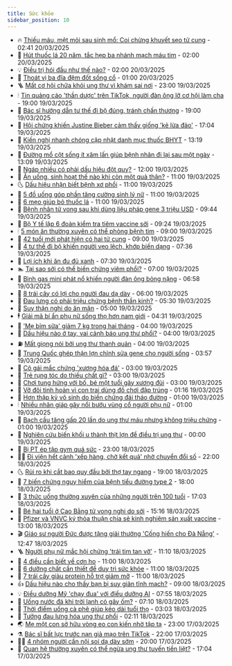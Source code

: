 ```yaml
---
title: Sức khỏe
sidebar_position: 10
---
```


<!-- vnexpress-suc-khoe:START -->
- 🔥 [Thiếu máu, mệt mỏi sau sinh mổ: Coi chừng khuyết sẹo tử cung](https://vnexpress.net/thieu-mau-met-moi-sau-sinh-mo-coi-chung-khuyet-seo-tu-cung-4863014.html) - 02:41 20/03/2025
- 🥰 [Hút thuốc lá 20 năm, tắc hẹp ba nhánh mạch máu tim](https://vnexpress.net/hut-thuoc-la-20-nam-tac-hep-ba-nhanh-mach-mau-tim-4863542.html) - 02:00 20/03/2025
- 💡 [Điều trị hói đầu như thế nào?](https://vnexpress.net/dieu-tri-hoi-dau-nhu-the-nao-4863306.html) - 02:00 20/03/2025
- 🤗 [Thoát vị ba đĩa đệm đốt sống cổ](https://vnexpress.net/thoat-vi-ba-dia-dem-dot-song-co-4863383.html) - 01:00 20/03/2025
- 🪜 [Mất cơ hội chữa khỏi ung thư vì khám sai nơi](https://vnexpress.net/mat-co-hoi-chua-khoi-ung-thu-vi-kham-sai-noi-4861903.html) - 23:00 19/03/2025
- 🕯 [Tin quảng cáo &#39;thần dược&#39; trên TikTok, người đàn ông lỡ cơ hội làm cha](https://vnexpress.net/tin-quang-cao-than-duoc-tren-tiktok-nguoi-dan-ong-lo-co-hoi-lam-cha-4862846.html) - 19:00 19/03/2025
- 🤭 [Bác sĩ hướng dẫn tư thế đi bộ đúng, tránh chấn thương](https://vnexpress.net/bac-si-huong-dan-tu-the-di-bo-dung-tranh-chan-thuong-4859027.html) - 19:00 19/03/2025
- 👀 [Hội chứng khiến Justine Bieber cảm thấy giống &#39;kẻ lừa đảo&#39;](https://vnexpress.net/hoi-chung-khien-justine-bieber-cam-thay-giong-ke-lua-dao-4862924.html) - 17:04 19/03/2025
- 🌋 [Kiến nghị nhanh chóng cập nhật danh mục thuốc BHYT](https://vnexpress.net/kien-nghi-nhanh-chong-cap-nhat-danh-muc-thuoc-bhyt-4863445.html) - 13:19 19/03/2025
- 🫶 [Đường mổ cột sống ít xâm lấn giúp bệnh nhân đi lại sau một ngày](https://vnexpress.net/duong-mo-cot-song-it-xam-lan-giup-benh-nhan-di-lai-sau-mot-ngay-4862978.html) - 13:09 19/03/2025
- 🦆 [Ngáp nhiều có phải dấu hiệu đột quỵ?](https://vnexpress.net/ngap-nhieu-co-phai-dau-hieu-dot-quy-4863227.html) - 12:00 19/03/2025
- 🚀 [Ăn uống, sinh hoạt thế nào khi còn một quả thận?](https://vnexpress.net/an-uong-sinh-hoat-the-nao-khi-con-mot-qua-than-4863313.html) - 11:00 19/03/2025
- 🌜 [Dấu hiệu nhận biết bệnh xơ phổi](https://vnexpress.net/dau-hieu-nhan-biet-benh-xo-phoi-4863292.html) - 11:00 19/03/2025
- 🧰 [5 đồ uống góp phần tăng cường sinh lý nữ](https://vnexpress.net/5-do-uong-gop-phan-tang-cuong-sinh-ly-nu-4863206.html) - 11:00 19/03/2025
- 💫 [6 mẹo giúp bỏ thuốc lá](https://vnexpress.net/6-meo-giup-bo-thuoc-la-4863176.html) - 11:00 19/03/2025
- 🌝 [Bệnh nhân tử vong sau khi dùng liệu pháp gene 3 triệu USD](https://vnexpress.net/benh-nhan-tu-vong-sau-khi-dung-lieu-phap-gene-3-trieu-usd-4863372.html) - 09:44 19/03/2025
- 🗽 [Bộ Y tế lập 6 đoàn kiểm tra tiêm vaccine sởi](https://vnexpress.net/bo-y-te-lap-6-doan-kiem-tra-tiem-vaccine-soi-4863336.html) - 09:24 19/03/2025
- 🕯 [5 món ăn thường xuyên có thể phòng bệnh tim](https://vnexpress.net/5-mon-an-thuong-xuyen-co-the-phong-benh-tim-4863283.html) - 09:00 19/03/2025
- 🦅 [42 tuổi mới phát hiện có hai tử cung](https://vnexpress.net/42-tuoi-moi-phat-hien-co-hai-tu-cung-4862862.html) - 09:00 19/03/2025
- 🦆 [4 tư thế đi bộ khiến người vẹo lệch, khớp biến dạng](https://vnexpress.net/4-tu-the-di-bo-khien-nguoi-veo-lech-khop-bien-dang-4862677.html) - 07:36 19/03/2025
- 🎊 [Lợi ích khi ăn đu đủ xanh](https://vnexpress.net/loi-ich-khi-an-du-du-xanh-4863122.html) - 07:30 19/03/2025
- 🏊 [Tại sao sởi có thể biến chứng viêm phổi?](https://vnexpress.net/tai-sao-soi-co-the-bien-chung-viem-phoi-4863266.html) - 07:00 19/03/2025
- 📝 [Bình gas mini phát nổ khiến người đàn ông bỏng nặng](https://vnexpress.net/binh-gas-mini-phat-no-khien-nguoi-dan-ong-bong-nang-4863059.html) - 06:58 19/03/2025
- 💯 [8 trái cây có lợi cho người đau dạ dày](https://vnexpress.net/8-trai-cay-co-loi-cho-nguoi-dau-da-day-4863096.html) - 06:00 19/03/2025
- 🌊 [Đau lưng có phải triệu chứng bệnh thần kinh?](https://vnexpress.net/dau-lung-co-phai-trieu-chung-benh-than-kinh-4863101.html) - 05:30 19/03/2025
- 🚀 [Suy thận nghi do ăn mặn](https://vnexpress.net/suy-than-nghi-do-an-man-4863180.html) - 05:00 19/03/2025
- 🕴 [Giải mã bí ẩn phụ nữ sống thọ hơn nam giới](https://vnexpress.net/giai-ma-bi-an-phu-nu-song-tho-hon-nam-gioi-4862749.html) - 04:31 19/03/2025
- 🗽 [&#39;Mẹ bỉm sữa&#39; giảm 7 kg trong hai tháng](https://vnexpress.net/me-bim-sua-giam-7-kg-trong-hai-thang-4863189.html) - 04:00 19/03/2025
- 🎡 [Dấu hiệu nào ở tay, vai cảnh báo ung thư phổi?](https://vnexpress.net/dau-hieu-nao-o-tay-vai-canh-bao-ung-thu-phoi-4863116.html) - 04:00 19/03/2025
- ⛽️ [Mất giọng nói bởi ung thư thanh quản](https://vnexpress.net/mat-giong-noi-boi-ung-thu-thanh-quan-4863080.html) - 04:00 19/03/2025
- 🦆 [Trung Quốc ghép thận lợn chỉnh sửa gene cho người sống](https://vnexpress.net/trung-quoc-ghep-than-lon-chinh-sua-gene-cho-nguoi-song-4863118.html) - 03:57 19/03/2025
- 🤩 [Cô gái mắc chứng &#39;xương hóa đá&#39;](https://vnexpress.net/co-gai-mac-chung-xuong-hoa-da-4863071.html) - 03:00 19/03/2025
- 🦒 [Trẻ rụng tóc do thiếu chất gì?](https://vnexpress.net/tre-rung-toc-do-thieu-chat-gi-4862999.html) - 03:00 19/03/2025
- 💫 [Chơi tung hứng với bố, bé một tuổi gãy xương đùi](https://vnexpress.net/choi-tung-hung-voi-bo-be-mot-tuoi-gay-xuong-dui-4862991.html) - 03:00 19/03/2025
- 🐘 [Vỡ đôi tinh hoàn vì con trai dùng đồ chơi đập trúng](https://vnexpress.net/vo-doi-tinh-hoan-vi-con-trai-dung-do-choi-dap-trung-4863045.html) - 01:16 19/03/2025
- 🚀 [Hơn thập kỷ vô sinh do biến chứng đái tháo đường](https://vnexpress.net/hon-thap-ky-vo-sinh-do-bien-chung-dai-thao-duong-4862993.html) - 01:00 19/03/2025
- 🕯 [Nhiều nhân giáp gây nổi bướu vùng cổ người phụ nữ](https://vnexpress.net/nhieu-nhan-giap-gay-noi-buou-vung-co-nguoi-phu-nu-4862920.html) - 01:00 19/03/2025
- 🦏 [Bạch cầu tăng gấp 20 lần do ung thư máu nhưng không triệu chứng](https://vnexpress.net/bach-cau-tang-gap-20-lan-do-ung-thu-mau-nhung-khong-trieu-chung-4862874.html) - 01:00 19/03/2025
- 🦄 [Nghiên cứu biến khối u thành thịt lợn để điều trị ung thư](https://vnexpress.net/nghien-cuu-bien-khoi-u-thanh-thit-lon-de-dieu-tri-ung-thu-4862995.html) - 00:00 19/03/2025
- 🦒 [Bị PT ép tập gym quá sức](https://vnexpress.net/bi-pt-ep-tap-gym-qua-suc-4862236.html) - 23:00 18/03/2025
- 👨‍🏫 [Đi viện hết cảnh &#39;xếp hàng, chờ kết quả&#39; nhờ chuyển đổi số](https://vnexpress.net/di-vien-het-canh-xep-hang-cho-ket-qua-nho-chuyen-doi-so-4862770.html) - 22:00 18/03/2025
- 🌜 [Rủi ro khi cắt bao quy đầu bởi thợ tay ngang](https://vnexpress.net/rui-ro-khi-cat-bao-quy-dau-boi-tho-tay-ngang-4862476.html) - 19:00 18/03/2025
- 🚀 [7 biến chứng nguy hiểm của bệnh tiểu đường type 2](https://vnexpress.net/7-bien-chung-nguy-hiem-cua-benh-tieu-duong-type-2-vnepre-4862929.html) - 18:00 18/03/2025
- 💃 [3 thức uống thường xuyên của những người trên 100 tuổi](https://vnexpress.net/3-thuc-uong-thuong-xuyen-cua-nhung-nguoi-tren-100-tuoi-4862449.html) - 17:03 18/03/2025
- 💯 [Bé hai tuổi ở Cao Bằng tử vong nghi do sởi](https://vnexpress.net/be-hai-tuoi-o-cao-bang-tu-vong-nghi-do-soi-4862923.html) - 15:16 18/03/2025
- 🤔 [Pfizer và VNVC ký thỏa thuận chia sẻ kinh nghiệm sản xuất vaccine](https://vnexpress.net/pfizer-va-vnvc-ky-thoa-thuan-chia-se-kinh-nghiem-san-xuat-vaccine-4862973.html) - 13:00 18/03/2025
- 🎬 [Giáo sư người Đức được tặng giải thưởng &#39;Cống hiến cho Đà Nẵng&#39;](https://vnexpress.net/giao-su-nguoi-duc-duoc-tang-giai-thuong-cong-hien-cho-da-nang-4862965.html) - 12:47 18/03/2025
- 🪜 [Người phụ nữ mắc hội chứng &#39;trái tim tan vỡ&#39;](https://vnexpress.net/nguoi-phu-nu-mac-hoi-chung-trai-tim-tan-vo-4862900.html) - 11:10 18/03/2025
- 🦣 [4 điều cần biết về cơn ho](https://vnexpress.net/4-dieu-can-biet-ve-con-ho-4862670.html) - 11:00 18/03/2025
- 🧐 [6 dưỡng chất cần thiết để duy trì sức khỏe](https://vnexpress.net/6-duong-chat-can-thiet-de-duy-tri-suc-khoe-4862638.html) - 11:00 18/03/2025
- 🤡 [7 trái cây giàu protein hỗ trợ giảm mỡ](https://vnexpress.net/7-trai-cay-giau-protein-ho-tro-giam-mo-4862631.html) - 11:00 18/03/2025
- 👍 [Dấu hiệu nào cho thấy bạn bị suy giãn tĩnh mạch?](https://vnexpress.net/dau-hieu-nao-cho-thay-ban-bi-suy-gian-tinh-mach-4862849.html) - 09:00 18/03/2025
- 💡 [Điều dưỡng Mỹ &#39;chạy đua&#39; với điều dưỡng AI](https://vnexpress.net/dieu-duong-my-chay-dua-voi-dieu-duong-ai-4862826.html) - 07:55 18/03/2025
- 💯 [Uống nước đá khi trời lạnh có gây ốm?](https://vnexpress.net/uong-nuoc-da-khi-troi-lanh-co-gay-om-4858716.html) - 07:10 18/03/2025
- 🧠 [Thời điểm uống cà phê giúp kéo dài tuổi thọ](https://vnexpress.net/thoi-diem-uong-ca-phe-giup-keo-dai-tuoi-tho-4862453.html) - 03:03 18/03/2025
- 🎡 [Tưởng đau lưng hóa ung thư phổi](https://vnexpress.net/tuong-dau-lung-hoa-ung-thu-phoi-4862481.html) - 02:11 18/03/2025
- 🌏 [Mẹ một con sở hữu vòng eo con kiến nhờ tập tạ](https://vnexpress.net/me-mot-con-so-huu-vong-eo-con-kien-nho-tap-ta-4862174.html) - 23:00 17/03/2025
- ⚗️ [Bác sĩ bất lực trước nạn giả mạo trên TikTok](https://vnexpress.net/bac-si-bat-luc-truoc-nan-gia-mao-tren-tiktok-4861758.html) - 22:00 17/03/2025
- 👨‍🏫 [4 nhóm người cần nội soi dạ dày sớm](https://vnexpress.net/4-nhom-nguoi-can-noi-soi-da-day-som-vnepre-4861142.html) - 20:00 17/03/2025
- 🤖 [Quan hệ thường xuyên có thể ngừa ung thư tuyến tiền liệt?](https://vnexpress.net/quan-he-thuong-xuyen-co-the-ngua-ung-thu-tuyen-tien-liet-4861856.html) - 17:04 17/03/2025<!-- vnexpress-suc-khoe:END -->
